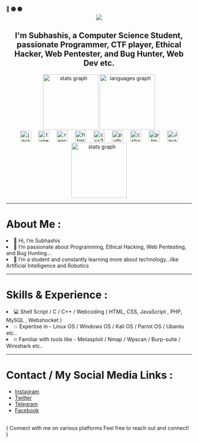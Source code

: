 <div align="left">
  <b><pwn>🔴 🟡 🟢</pwn></b>
</div>
<div align="center">
  <img src="https://readme-typing-svg.demolab.com/?lines=$+👨‍💻Hey ,+ $Subhashis360 ✨+ is here...+:)&font=Fira%20Code&center=true&width=440&height=45&color=09e611&vCenter=true&pause=10&size=22" />
</div>

<div align="center">
<h2> I'm Subhashis, a Computer Science Student, passionate Programmer, CTF player, Ethical Hacker, Web Pentester, and Bug Hunter, Web Dev etc. </h2>
</div>
<div align="center">
  <img src="https://github-readme-stats.vercel.app/api?username=Subhashis360&hide_title=false&hide_rank=false&show_icons=true&include_all_commits=true&count_private=true&disable_animations=false&theme=dracula&locale=en&hide_border=false" height="150" alt="stats graph"  />
  <img src="https://github-readme-stats.vercel.app/api/top-langs?username=Subhashis360&locale=en&hide_title=false&layout=compact&card_width=320&langs_count=5&theme=dracula&hide_border=false" height="150" alt="languages graph"  />
</div>
<div align="center">
  <div align="center">
  <img src="https://cdn.jsdelivr.net/gh/devicons/devicon/icons/javascript/javascript-original.svg" height="30" alt="javascript logo"  />
  <img width="12" />
  <img src="https://cdn.jsdelivr.net/gh/devicons/devicon/icons/typescript/typescript-original.svg" height="30" alt="typescript logo"  />
  <img width="12" />
  <img src="https://cdn.jsdelivr.net/gh/devicons/devicon/icons/react/react-original.svg" height="30" alt="react logo"  />
  <img width="12" />
  <img src="https://cdn.jsdelivr.net/gh/devicons/devicon/icons/html5/html5-original.svg" height="30" alt="html5 logo"  />
  <img width="12" />
  <img src="https://cdn.jsdelivr.net/gh/devicons/devicon/icons/css3/css3-original.svg" height="30" alt="css3 logo"  />
  <img width="12" />
  <img src="https://cdn.jsdelivr.net/gh/devicons/devicon/icons/python/python-original.svg" height="30" alt="python logo"  />
  <img width="12" />
  <img src="https://cdn.jsdelivr.net/gh/devicons/devicon/icons/csharp/csharp-original.svg" height="30" alt="csharp logo"  />
  <img width="12" />
  <img src="https://cdn2.iconfinder.com/data/icons/designer-skills/128/code-programming-php-software-develop-command-language-512.png" height="30" alt="php logo"  />
  <img width="12" />
  <img src="https://1000logos.net/wp-content/uploads/2020/09/Java-Logo.png" height="30" alt="Java logo"  />
</div>
</div>
<div align="center">
  <img src="https://github-profile-trophy.vercel.app/?username=Subhashis360&theme=radical&no-frame=true&no-bg=false&margin-w=4" height="150" alt="stats graph" />
</div>
<hr>
<h1>About Me : </h1>
<li> 👋 Hi, I’m Subhashis </li>
<li> 👀 I’m passionate about Programming, Ethical Hacking, Web Pentesting, and Bug Hunting... </li>
<li> 🌱 I’m a student and constantly learning more about technology...like Artificial Intelligence and Robotics </li>
<hr>
<h1>Skills & Experience :</h1>
<li> 💻 Shell Script / C / C++ /  Webcoding ( HTML, CSS, JavaScript , PHP, MySQL , Webshocket ) </li>
<li> 💥 Expertise in - Linux OS / Windows OS / Kali OS / Parrot OS / Ubantu etc.. </li>
<li> 🔥 Familiar with tools like - Metasploit / Nmap / Wpscan / Burp-suite / Wireshark etc.. </li>
<hr>

<h1> Contact / My Social Media Links : </h1>

- [Instagram](https://www.instagram.com/subhashis_op/)
- [Twitter](https://twitter.com/smtechyt2)
- [Telegram](https://telegram.dog/Smtechytbot)
- [Facebook](https://www.facebook.com/profile.php?id=100008091315036)
<br>
( Connect with me on various platforms Feel free to reach out and connect! )
